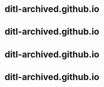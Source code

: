 # ditl-archived.github.io
# ditl-archived.github.io
# ditl-archived.github.io
# ditl-archived.github.io
